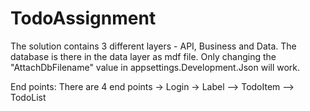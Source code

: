 # TodoAssignment 

The solution contains 3 different layers - API, Business and Data. The database is there in the data layer as mdf file. Only changing the "AttachDbFilename" value in appsettings.Development.Json will work.

End points:  There are 4 end points
              -> Login
              -> Label
              --> TodoItem
              --> TodoList
              
              

